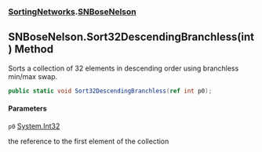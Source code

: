 ### [SortingNetworks](SortingNetworks.md 'SortingNetworks').[SNBoseNelson](SortingNetworks.SNBoseNelson.md 'SortingNetworks.SNBoseNelson')

## SNBoseNelson.Sort32DescendingBranchless(int) Method

Sorts a collection of 32 elements in descending order using branchless min/max swap.

```csharp
public static void Sort32DescendingBranchless(ref int p0);
```
#### Parameters

<a name='SortingNetworks.SNBoseNelson.Sort32DescendingBranchless(int).p0'></a>

`p0` [System.Int32](https://docs.microsoft.com/en-us/dotnet/api/System.Int32 'System.Int32')

the reference to the first element of the collection